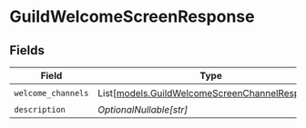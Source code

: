 # GuildWelcomeScreenResponse


## Fields

| Field                                                                                            | Type                                                                                             | Required                                                                                         | Description                                                                                      |
| ------------------------------------------------------------------------------------------------ | ------------------------------------------------------------------------------------------------ | ------------------------------------------------------------------------------------------------ | ------------------------------------------------------------------------------------------------ |
| `welcome_channels`                                                                               | List[[models.GuildWelcomeScreenChannelResponse](../models/guildwelcomescreenchannelresponse.md)] | :heavy_check_mark:                                                                               | N/A                                                                                              |
| `description`                                                                                    | *OptionalNullable[str]*                                                                          | :heavy_minus_sign:                                                                               | N/A                                                                                              |